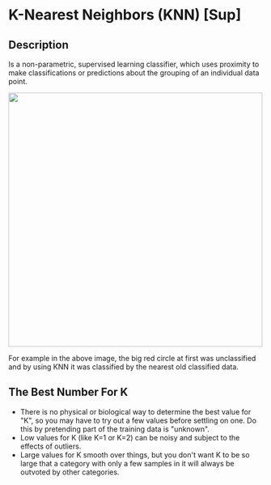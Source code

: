 # K-Nearest Neighbors (KNN) [Sup]

## Description

Is a non-parametric, supervised learning classifier, which uses proximity to make classifications or predictions about the grouping of an individual data point.

<img src="image2.jpg" style="width:5.22689in" />

For example in the above image, the big red circle at first was unclassified and by using KNN it was classified by the nearest old classified data.

## The Best Number For K

- There is no physical or biological way to determine the best value for "K", so you may have to try out a few values before settling on one. Do this by pretending part of the training data is "unknown".
- Low values for K (like K=1 or K=2) can be noisy and subject to the effects of outliers.
- Large values for K smooth over things, but you don't want K to be so large that a category with only a few samples in it will always be outvoted by other categories.
